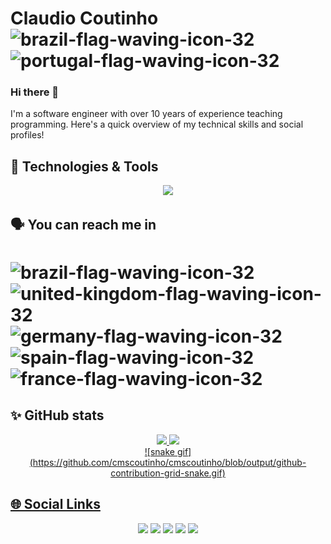 # Claudio Coutinho ![brazil-flag-waving-icon-32](https://github.com/cmscoutinho/cmscoutinho/assets/24771660/a8368063-d337-4339-be57-488e3eae6bbf) ![portugal-flag-waving-icon-32](https://github.com/cmscoutinho/cmscoutinho/assets/24771660/3069c08d-6e53-49e2-9603-7fef93055a74)



### Hi there 👋
I'm a software engineer with over 10 years of experience teaching programming. Here's a quick overview of my technical skills and social profiles!

## 🔧 Technologies & Tools

<p align="center">
  <a href="https://skillicons.dev">
    <img src="https://skillicons.dev/icons?i=java,spring,idea,eclipse,androidstudio,c,cpp,py,pytorch,anaconda,sklearn,opencv,matlab,octave,latex,mysql,docker,windows,linux,ubuntu,vim,regex,git,github,vscode,discord,notion" />
  </a>
</p>


## :speaking_head: You can reach me in

# ![brazil-flag-waving-icon-32](https://github.com/cmscoutinho/cmscoutinho/assets/24771660/be8f5594-71d0-4908-8d36-212fc938b6e9) ![united-kingdom-flag-waving-icon-32](https://github.com/cmscoutinho/cmscoutinho/assets/24771660/0ed89483-285c-45e7-b335-7b5a580eaa6e) ![germany-flag-waving-icon-32](https://github.com/cmscoutinho/cmscoutinho/assets/24771660/90b44a87-d9b4-492e-94d6-f6f817816d82) ![spain-flag-waving-icon-32](https://github.com/cmscoutinho/cmscoutinho/assets/24771660/41160d94-9012-48b6-9072-c77d38d316f2) ![france-flag-waving-icon-32](https://github.com/cmscoutinho/cmscoutinho/assets/24771660/31bdff17-fdee-497e-9ffa-ee34b947bf3f)


## ✨ GitHub stats

<div align="center">
<a href="https://github.com/cmscoutinho">
<img loading="lazy" height="180em" src="https://github-readme-stats.vercel.app/api/top-langs/?username=cmscoutinho&layout=compact&langs_count=7&theme=dracula"/>
<img loading="lazy" height="180em" src="https://github-readme-stats.vercel.app/api?username=cmscoutinho&show_icons=true&theme=dracula&include_all_commits=true&count_private=true"/>
</div>

  <div align="center">
    ![snake gif](https://github.com/cmscoutinho/cmscoutinho/blob/output/github-contribution-grid-snake.gif)
  </div>

## 🌐 Social Links

<div align="center">
<a href="https://www.youtube.com/channel/UCmsuVrwAKLzqjD0f2tzcVXA" target="_blank"><img loading="lazy" src="https://img.shields.io/badge/YouTube-FF0000?style=for-the-badge&logo=youtube&logoColor=white" target="_blank"></a>
<a href="https://instagram.com/ccoutinhof" target="_blank"><img loading="lazy" src="https://img.shields.io/badge/-Instagram-%23E4405F?style=for-the-badge&logo=instagram&logoColor=white" target="_blank"></a>
<!--<a href="https://www.twitch.tv/seu-usuário-aqui" target="_blank"><img loading="lazy" src="https://img.shields.io/badge/Twitch-9146FF?style=for-the-badge&logo=twitch&logoColor=white" target="_blank"></a>-->
<a href = "mailto:ccoutinho.ti@gmail.com"><img loading="lazy" src="https://img.shields.io/badge/Gmail-D14836?style=for-the-badge&logo=gmail&logoColor=white" target="_blank"></a>
<a href="https://www.linkedin.com/in/cmscoutinho" target="_blank"><img loading="lazy" src="https://img.shields.io/badge/-LinkedIn-%230077B5?style=for-the-badge&logo=linkedin&logoColor=white" target="_blank"></a>   
<!--<a href="https://www.duolingo.com/profile/coutinhowa" target="_blank"><img loading="lazy" src="https://img.shields.io/badge/Duolingo-00FF00?style=for-the-badge&logo=duolingo&logoColor=green" target="_blank"></a>   -->
<a href="https://www.duolingo.com/profile/coutinhowa" target="_blank"><img loading="lazy" src="https://img.shields.io/badge/Duolingo-58CC02?style=for-the-badge&logo=Duolingo&logoColor=white" target="_blank"></a> 
</div>

<!--
**coutinhoware/coutinhoware** is a ✨ _special_ ✨ repository because its `README.md` (this file) appears on your GitHub profile.

Here are some ideas to get you started:

- 🔭 I’m currently working on ...
- 🌱 I’m currently learning ...
- 👯 I’m looking to collaborate on ...
- 🤔 I’m looking for help with ...
- 💬 Ask me about ...
- 📫 How to reach me: ...
- 😄 Pronouns: ...
- ⚡ Fun fact: ...
-->
